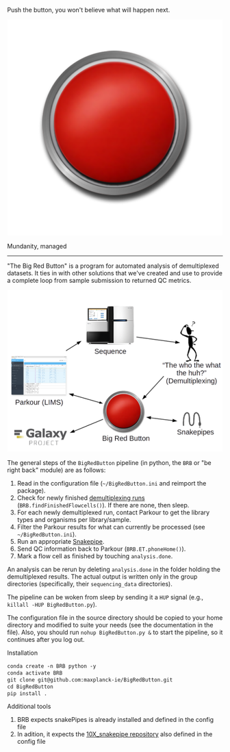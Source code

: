 Push the button, you won't believe what will happen next.

![The button, it will be pushed](button.png)

Mundanity, managed

---

"The Big Red Button" is a program for automated analysis of demultiplexed datasets. It ties in with other solutions that we've created and use to provide a complete loop from sample submission to returned QC metrics.

![The Big Red Button ecosystem](ecosystem.png)

The general steps of the `BigRedButton` pipeline (in python, the `BRB` or "be right back" module) are as follows:

1. Read in the configuration file (`~/BigRedButton.ini` and reimport the package).
2. Check for newly finished [demultiplexing runs](https://github.com/maxplanck-ie/TheWhoTheWhatTheHuh) (`BRB.findFinishedFlowcells()`). If there are none, then sleep.
3. For each newly demultiplexed run, contact Parkour to get the library types and organisms per library/sample.
4. Filter the Parkour results for what can currently be processed (see `~/BigRedButton.ini`).
5. Run an appropriate [Snakepipe](https://github.com/maxplanck-ie/snakepipes).
6. Send QC information back to Parkour (`BRB.ET.phoneHome()`).
7. Mark a flow cell as finished by touching `analysis.done`.

An analysis can be rerun by deleting `analysis.done` in the folder holding the demultiplexed results. The actual output is written only in the group directories (specifically, their `sequencing_data` directories).

The pipeline can be woken from sleep by sending it a `HUP` signal (e.g., `killall -HUP BigRedButton.py`).

The configuration file in the source directory should be copied to your home directory and modified to suite your needs (see the documentation in the file). Also, you should run `nohup BigRedButton.py &` to start the pipeline, so it continues after you log out.

Installation

```
conda create -n BRB python -y
conda activate BRB
git clone git@github.com:maxplanck-ie/BigRedButton.git
cd BigRedButton
pip install .
```

Additional tools

1. BRB expects snakePipes is already installed and defined in the config file
2. In adition, it expects the [10X_snakepipe repository](https://github.com/maxplanck-ie/10X_snakepipe) also defined in the config file